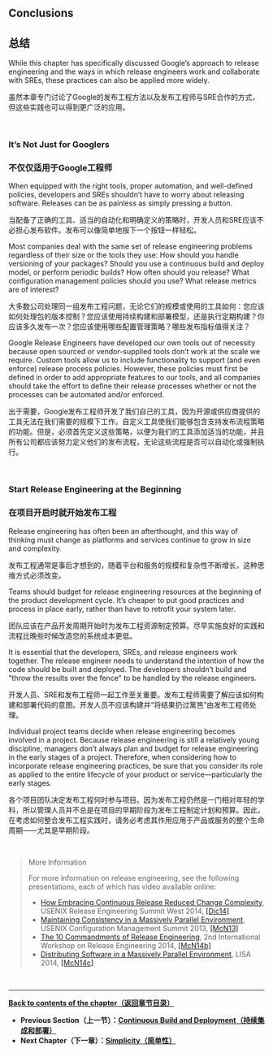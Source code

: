 ## **Conclusions**

## **总结**

While this chapter has specifically discussed Google’s approach to release engineering and the ways in which release engineers work and collaborate with SREs, these practices can also be applied more widely.

虽然本章专门讨论了Google的发布工程方法以及发布工程师与SRE合作的方式，但这些实践也可以得到更广泛的应用。

<br>

### **It’s Not Just for Googlers**

### **不仅仅适用于Google工程师**

When equipped with the right tools, proper automation, and well-defined policies, developers and SREs shouldn’t have to worry about releasing software. Releases can be as painless as simply pressing a button.

当配备了正确的工具、适当的自动化和明确定义的策略时，开发人员和SRE应该不必担心发布软件。发布可以像简单地按下一个按钮一样轻松。

Most companies deal with the same set of release engineering problems regardless of their size or the tools they use: How should you handle versioning of your packages? Should you use a continuous build and deploy model, or perform periodic builds? How often should you release? What configuration management policies should you use? What release metrics are of interest?

大多数公司处理同一组发布工程问题，无论它们的规模或使用的工具如何：您应该如何处理包的版本控制？您应该使用持续构建和部署模型，还是执行定期构建？你应该多久发布一次？您应该使用哪些配置管理策略？哪些发布指标值得关注？

Google Release Engineers have developed our own tools out of necessity because open sourced or vendor-supplied tools don’t work at the scale we require. Custom tools allow us to include functionality to support (and even enforce) release process policies. However, these policies must first be defined in order to add appropriate features to our tools, and all companies should take the effort to define their release processes whether or not the processes can be automated and/or enforced.

出于需要，Google发布工程师开发了我们自己的工具，因为开源或供应商提供的工具无法在我们需要的规模下工作。自定义工具使我们能够包含支持发布流程策略的功能。但是，必须首先定义这些策略，以便为我们的工具添加适当的功能，并且所有公司都应该努力定义他们的发布流程，无论这些流程是否可以自动化或强制执行。

<br>

### **Start Release Engineering at the Beginning**

### **在项目开启时就开始发布工程**

Release engineering has often been an afterthought, and this way of thinking must change as platforms and services continue to grow in size and complexity.

发布工程通常是事后才想到的，随着平台和服务的规模和复杂性不断增长，这种思维方式必须改变。

Teams should budget for release engineering resources at the beginning of the product development cycle. It’s cheaper to put good practices and process in place early, rather than have to retrofit your system later.

团队应该在产品开发周期开始时为发布工程资源制定预算。尽早实施良好的实践和流程比晚些时候改造您的系统成本更低。

It is essential that the developers, SREs, and release engineers work together. The release engineer needs to understand the intention of how the code should be built and deployed. The developers shouldn’t build and "throw the results over the fence" to be handled by the release engineers.

开发人员、SRE和发布工程师一起工作至关重要。发布工程师需要了解应该如何构建和部署代码的意图。开发人员不应该构建并“将结果扔过篱笆”由发布工程师处理。

Individual project teams decide when release engineering becomes involved in a project. Because release engineering is still a relatively young discipline, managers don’t always plan and budget for release engineering in the early stages of a project. Therefore, when considering how to incorporate release engineering practices, be sure that you consider its role as applied to the entire lifecycle of your product or service—particularly the early stages.

各个项目团队决定发布工程何时参与项目。因为发布工程仍然是一门相对年轻的学科，所以管理人员并不总是在项目的早期阶段为发布工程制定计划和预算。因此，在考虑如何整合发布工程实践时，请务必考虑其作用应用于产品或服务的整个生命周期——尤其是早期阶段。

<br>

> More Information
>
> For more information on release engineering, see the following presentations, each of which has video available online:
>
> * [How Embracing Continuous Release Reduced Change Complexity](https://www.usenix.org/conference/ures14west/summit-program/presentation/dickson), USENIX Release Engineering Summit West 2014, [[Dic14]](http://usenix.org/conference/ures14west/summit-program/presentation/dickson)
> * [Maintaining Consistency in a Massively Parallel Environment](https://www.usenix.org/conference/ucms13/summit-program/presentation/mcnutt), USENIX Configuration Management Summit 2013, [[McN13]](https://www.usenix.org/conference/ucms13/summit-program/presentation/mcnutt)
> * [The 10 Commandments of Release Engineering](https://www.youtube.com/watch?v=RNMjYV_UsQ8), 2nd International Workshop on Release Engineering 2014, [[McN14b]](https://www.youtube.com/watch?v=RNMjYV_UsQ8)
> * [Distributing Software in a Massively Parallel Environment](https://www.usenix.org/conference/lisa14/conference-program/presentation/mcnutt), LISA 2014, [[McN14c]](https://www.usenix.org/conference/lisa14/conference-program/presentation/mcnutt)

<br>

---

**[Back to contents of the chapter（返回章节目录）](release_engineering.md)**

* **Previous Section（上一节）：[Continuous Build and Deployment（持续集成和部署）](continuous_build_and_deployment.md)**
* **Next Chapter（下一章）：[Simplicity（简单性）](../chapter-09/simplicity.md)**
